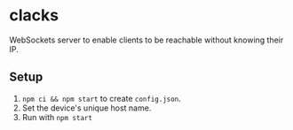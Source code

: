 # clacks

WebSockets server to enable clients to be reachable without knowing their IP.


## Setup

1. `npm ci && npm start` to create `config.json`.
2. Set the device's unique host name.
3. Run with `npm start`

